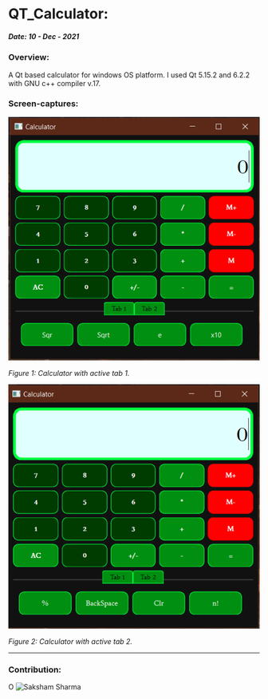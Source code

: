 # QT_Calculator:
##### Date: 10 - Dec - 2021


### Overview:
<p> A Qt based calculator for windows OS platform. I used Qt 5.15.2 and 6.2.2 with GNU c++ compiler v.17. </p>

### Screen-captures:

![Calculator UI- active tab 1](https://github.com/SAKSHAM-SAAM/QT_Calculator/blob/main/ScreenCapture/image0.PNG)

<em> Figure 1: Calculator with active tab 1.</em>

![Calculator UI- active tab 2](https://github.com/SAKSHAM-SAAM/QT_Calculator/blob/main/ScreenCapture/image1.PNG)

<em> Figure 2: Calculator with active tab 2.</em>

-----------------

### Contribution:

 O ![Saksham Sharma](https://github.com/SAKSHAM-SAAM)
